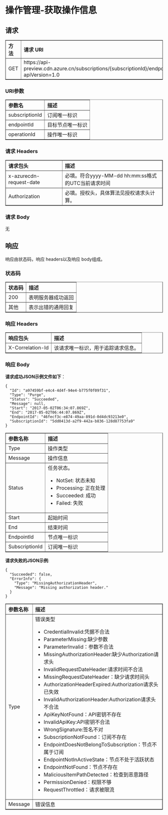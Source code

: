 <properties linkid="dev-net-common-tasks-cdn" urlDisplayName="CDN" pageTitle="Azure China CDN API doc- get operation" metaKeywords="Azure CDN, Azure CDN, Azure blobs, Azure caching, Azure add-on, Live Streaming, 流媒体加速, CDN加速,CDN服务,主流CDN, 流媒体直播加速, 媒体服务, Azure Media Service, 缓存规则, HLS, CDN技术文档, CDN帮助文档, 视频直播加速, 直播加速" description="Learn How to create Live Streaming acceleration type CDN on Azure Management Portal and default caching rules for Live Streaming CDN" metaCanonical="" services="" documentationCenter=".NET" title="" authors="" solutions="" manager="" editor="" />
<tags ms.service="cdn"
    ms.date="5/4/2017"
    wacn.date="5/4/2017"
    wacn.lang="cn"
    />

# 操作管理-获取操作信息

## 请求
<table width="100%" border="1" cellspacing="0" cellpadding="0">
  <th align="left"><strong>方法</strong>
    </td>
  <th align="left"><strong>请求 URI</strong>
    </td>  
  <tr>
    <td>GET</td>
    <td>https://api-preview.cdn.azure.cn/subscriptions/{subscriptionId}/endpoints/{endpointId}/operations/{operationId}?apiVersion=1.0</td>
  </tr>
</table>

### URI参数
<table width="100%" border="1" cellspacing="0" cellpadding="0">
  <th align="left"><strong>参数名</strong>
    </td>
  <th align="left"><strong>描述</strong>
    </td>  
  <tr>
    <td>subscriptionId</td>
    <td>订阅唯一标识</td>
  </tr
  <tr>
    <td>endpointId</td>
    <td>目标节点唯一标识</td>
  </tr>
  <tr>
    <td>operationId</td>
    <td>操作唯一标识</td>
  </tr>
</table>

### 请求 Headers
<table width="100%" border="1" cellspacing="0" cellpadding="0">
  <th align="left"><strong>请求包头</strong>
    </td>
  <th align="left"><strong>描述</strong>
    </td>

  <tr>
    <td>x-azurecdn-request-date</td>
    <td>必填。符合yyyy-MM-dd hh:mm:ss格式的UTC当前请求时间</td>
  </tr>
  <tr>
    <td>Authorization</td>
    <td>必填。授权头，具体算法见授权请求头计算。</td>
  </tr>
</table>

### 请求 Body
无

## 响应

响应由状态码，响应 headers以及响应 body组成。
### 状态码
<table width="100%" border="1" cellspacing="0" cellpadding="0">
  <th align="left"><strong>状态码</strong>
    </td>
  <th align="left"><strong>描述</strong>
    </td>
  <tr>
    <td>200</td>
    <td>表明服务器成功返回</td>
  </tr>
  <tr>
    <td>其他</td>
    <td>表示出错的通用回复</td>
  </tr>
</table>

### 响应 Headers

<table width="100%" border="1" cellspacing="0" cellpadding="0">
  <th align="left"><strong>响应包头</strong>
    </th>
  <th align="left"><strong>描述</strong>
    </th>

  <tr>
    <td>X-Correlation-Id</td>
    <td>该请求唯一标识，用于追踪请求信息。</td>
  </tr>
</table>

### 响应 Body
**请求成功JSON示例文件如下**：
```
{
  "Id": "a97459bf-e4c4-4d4f-94e4-b775f0f09f31",
  "Type": "Purge",
  "Status": "Succeeded",
  "Message": null,
  "Start": "2017-05-02T06:34:07.869Z",
  "End": "2017-05-02T06:44:07.869Z",
  "EndpointId": "46fecf3c-e874-49aa-891d-0d4dc93213e0",
  "SubscriptionId": "5dd0413d-a2f9-442a-b836-128d87753fa9"
}
```
<table width="100%" border="1" cellspacing="0" cellpadding="0">
  <th align="left"><strong>参数名称</strong>
    </td>
  <th align="left"><strong>描述</strong>
    </td>
  <tr>
    <td>Type</td>
    <td>操作类型</td>
  </tr
  <tr>
    <td>Message</td>
    <td>操作信息</td>
  </tr>
  <tr>
    <td>Status</td>
    <td>任务状态。
        <ul>
          <li>NotSet: 状态未知</li>
          <li>Processing: 正在处理</li>
          <li>Succeeded: 成功</li>
          <li>Failed: 失败</li>
        </ul>
  </tr>
  <tr>
    <td>Start</td>
    <td>起始时间</td>
  </tr>
  <tr>
    <td>End</td>
    <td>结束时间</td>
  </tr>
  <tr>
    <td>EndpointId</td>
    <td>节点唯一标识</td>
  </tr>
  <tr>
    <td>SubscriptionId</td>
    <td>订阅唯一标识</td>
  </tr>
</table>

**请求失败的JSON示例**:
```
{
  "Succeeded": false,
  "ErrorInfo": {
    "Type": "MissingAuthorizationHeader",
    "Message": "Missing authorization header."
  }
}
```
<table width="100%" border="1" cellspacing="0" cellpadding="0">
  <th align="left"><strong>参数名称</strong>
    </td>
  <th align="left"><strong>描述</strong>
    </td>

  <tr>
    <td>Type</td>
    <td>错误类型
         <ul>
            <li>CredentialInvalid:凭据不合法</li>
            <li>ParameterMissing:缺少参数</li>
            <li>ParameterInvalid：参数不合法</li>
            <li>MissingAuthorizationHeader:缺少Authorization请求头</li>
            <li>InvalidRequestDateHeader:请求时间不合法</li>
            <li>MissingRequestDateHeader：缺少请求时间头</li>
            <li>AuthorizationHeaderExpired:Authorization请求头已失效</li>
            <li>InvalidAuthorizationHeader:Authorization请求头不合法</li>
            <li>ApiKeyNotFound：API密钥不存在</li>
            <li>InvalidApiKey:API密钥不合法</li>
            <li>WrongSignature:签名不对</li>
            <li>SubscriptionNotFound：订阅不存在</li>
            <li>EndpointDoesNotBelongToSubscription：节点不属于订阅</li>
            <li>EndpointNotInActiveState：节点不处于活跃状态</li>
            <li>EndpointNotFound：节点不存在</li>
            <li>MaliciousItemPathDetected：检查到恶意路径</li>
            <li>PermissionDenied：权限不够</li>
            <li>RequestThrottled：请求被限流</li>
         </ul>    
    </td>
  </tr>
  <tr>
    <td>Message</td>
    <td>错误信息</td>
  </tr>
</table>
